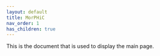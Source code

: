 ```yaml
---
layout: default
title: MorPHiC
nav_order: 1
has_children: true
---
```

<script src="https://kit.fontawesome.com/fc66878563.js" crossorigin="anonymous"></script>

This is the document that is used to display the main page.